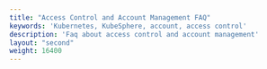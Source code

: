 ```yaml
---
title: "Access Control and Account Management FAQ"
keywords: 'Kubernetes, KubeSphere, account, access control'
description: 'Faq about access control and account management'
layout: "second"
weight: 16400
---
```

